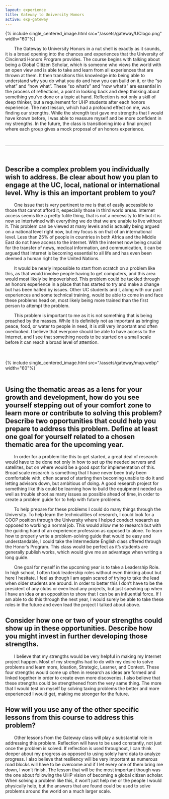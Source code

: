 ```yaml
---
layout: experience
title: Gateway to University Honors
active: exp-gateway
---
```


{% include single_centered_image.html src="/assets/gateway/UClogo.png" width="60"%}

&emsp;&emsp;The Gateway to University Honors in a nut shell is exactly as it sounds, it is a broad opening into the chances and experiences that the University of Cincinnati Honors Program provides. The course begins with talking about being a Global Citizen Scholar, which is someone who views the world with an open view and is able to take and learn from all experiences that are thrown at them. It then transitions this knowledge into being able to understand why you do what you do and how you can build on it, or the “so what” and “now what”. These “so what’s” and “now what’s” are essential in the process of reflections, a point in looking back and deep thinking about something you’ve done or a topic at hand. Reflection is not only a skill of deep thinker, but a requirement for UHP students after each honors experience. The next lesson, which had a profound effect on me, was finding our strengths. While the strength test gave me strengths that I would have known before, I was able to reassure myself and be more confident in my strengths. In the future, the class is transitioning into a final project where each group gives a mock proposal of an honors experience.

<br>
<hr><br>

<h2>Describe a complex problem you individually wish to address. Be clear about how you plan to engage at the UC, local, national or international level. Why is this an important problem to you?</h2>

&emsp;&emsp;One issue that is very pertinent to me is that of easily accessible to those that cannot afford it, especially those in third world areas. Internet access seems like a pretty futile thing, that is not a necessity to life but it is now so intertwined with everything we do that we are unable to live without it. This problem can be viewed at many levels and is actually being argued on a national level right now, but my focus is on that of an international level. Less than 25% of people in countries in both Africa and the Middle East do not have access to the internet. With the internet now being crucial for the transfer of news, medical information, and communication, it can be argued that Internet is becoming essential to all life and has even been deemed a human right by the United Nations.

&emsp;&emsp;It would be nearly impossible to start from scratch on a problem like this, as that would involve people having to get computers, and this area would most likely be impoverished. This problem could be tackled through an honors experience in a place that has started to try and make a change but has been halted by issues. Other UC students and I, along with our past experiences and some technical training, would be able to come in and face these problems head on, most likely being more trained than the first person to attempt the problem.

&emsp;&emsp;This problem is important to me as it is not something that is being preached by the masses. While it is definitely not as important as bringing peace, food, or water to people in need, it is still very important and often overlooked. I believe that everyone should be able to have access to the Internet, and I see that something needs to be started on a small scale before it can reach a broad level of attention.

<br>
<br>
{% include single_centered_image.html src="/assets/gateway/map.webp" width="60"%}
<br>
<br>

<h2>Using the thematic areas as a lens for your growth and development, how do you see yourself stepping out of your comfort zone to learn more or contribute to solving this problem? Describe two opportunities that could help you prepare to address this problem. Define at least one goal for yourself related to a chosen thematic area for the upcoming year.</h2>

&emsp;&emsp;In order for a problem like this to get started, a great deal of research would have to be done not only in how to set up the needed servers and satellites, but on where would be a good spot for implementation of this. Broad scale research is something that I have never been truly been comfortable with, often scared of starting then becoming unable to do it and letting advisors down, but ambitious of doing. A good research project for something like this could be learning how to build the equipment needed as well as trouble shoot as many issues as possible ahead of time, in order to create a problem guide for to help with future problems.

&emsp;&emsp;To help prepare for these problems I could do many things through the University. To help learn the technicalities of research, I could look for a COOP position through the University where I helped conduct research as opposed to working a normal job. This would allow me to research but with the guiding hand of an experience profession as opposed to alone. To learn how to properly write a problem-solving guide that would be easy and understandable, I could take the Intermediate English class offered through the Honor’s Program. This class would be perfect as it’s students are generally publish works, which would give me an advantage when writing a long guide.

&emsp;&emsp;One goal for myself in the upcoming year is to take a Leadership Role. In high school, I often took leadership roles without even thinking about but here I hesitate. I feel as though I am again scared of trying to take the lead when older students are around. In order to better this I don’t have to be the president of any clubs or even lead any projects, but just speaking up when I have an idea or an opposition to show that I can be an influential force. If I am able to do this through the next year, I would surely be able to take these roles in the future and even lead the project I talked about above.

<h2>Consider how one or two of your strengths could show up in these opportunities. Describe how you might invest in further developing those strengths.</h2>

&emsp;&emsp;I believe that my strengths would be very helpful in making my Internet project happen. Most of my strengths had to do with my desire to solve problems and learn more, Ideation, Strategic, Learner, and Context. These four strengths would come up often in research as ideas are formed and linked together in order to create even more discoveries. I also believe that these strengths could be strengthened from the very same thing. The more that I would test on myself by solving taxing problems the better and more experienced I would get, making me stronger for the future.

<h2>How will you use any of the other specific lessons from this course to address this problem?</h2>

&emsp;&emsp;Other lessons from the Gateway class will play a substantial role in addressing this problem. Reflection will have to be used constantly, not just once the problem is solved. If reflection is used throughout, I can think deeper about my progress as opposed to using solely hard data to analyze progress. I also believe that resiliency will be very important as numerous road blocks will have to be overcome and if I let every one of them bring me down, I won’t finish. The lesson that will be the most important though was the one about following the UHP vision of becoming a global citizen scholar. When solving a problem like this, it won’t just help me or the people I would physically help, but the answers that are found could be used to solve problems around the world on a much larger scale.